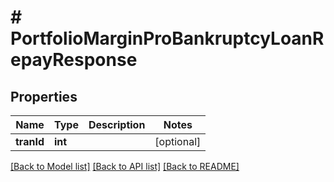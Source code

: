 # # PortfolioMarginProBankruptcyLoanRepayResponse

## Properties

Name | Type | Description | Notes
------------ | ------------- | ------------- | -------------
**tranId** | **int** |  | [optional]

[[Back to Model list]](../../README.md#models) [[Back to API list]](../../README.md#endpoints) [[Back to README]](../../README.md)

